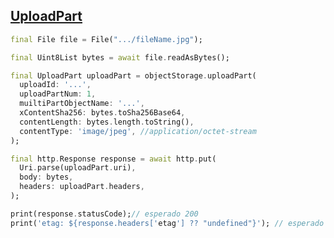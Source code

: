 ## [UploadPart](https://docs.oracle.com/en-us/iaas/api/#/pt/objectstorage/20160918/MultipartUpload/UploadPart)

```dart
final File file = File(".../fileName.jpg");

final Uint8List bytes = await file.readAsBytes();

final UploadPart uploadPart = objectStorage.uploadPart(
  uploadId: '...',
  uploadPartNum: 1,
  muiltiPartObjectName: '...',
  xContentSha256: bytes.toSha256Base64,
  contentLength: bytes.length.toString(),
  contentType: 'image/jpeg', //application/octet-stream
);

final http.Response response = await http.put(
  Uri.parse(uploadPart.uri),
  body: bytes,
  headers: uploadPart.headers,
);

print(response.statusCode);// esperado 200
print('etag: ${response.headers['etag'] ?? "undefined"}'); // esperado identificação do upload
```